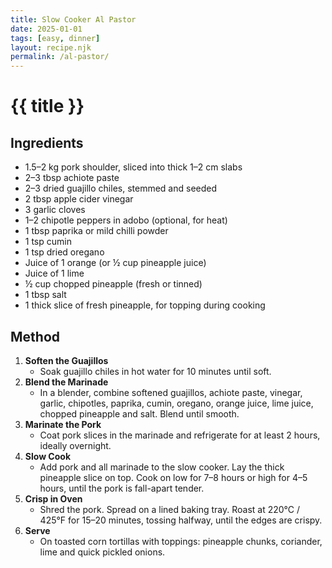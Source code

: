 ```yaml
---
title: Slow Cooker Al Pastor
date: 2025-01-01
tags: [easy, dinner]
layout: recipe.njk
permalink: /al-pastor/
---
```


# {{ title }}

## Ingredients
- 1.5–2 kg pork shoulder, sliced into thick 1–2 cm slabs
- 2–3 tbsp achiote paste
- 2–3 dried guajillo chiles, stemmed and seeded
- 2 tbsp apple cider vinegar
- 3 garlic cloves
- 1–2 chipotle peppers in adobo (optional, for heat)
- 1 tbsp paprika or mild chilli powder
- 1 tsp cumin
- 1 tsp dried oregano
- Juice of 1 orange (or ½ cup pineapple juice)
- Juice of 1 lime
- ½ cup chopped pineapple (fresh or tinned)
- 1 tbsp salt
- 1 thick slice of fresh pineapple, for topping during cooking

## Method
1. **Soften the Guajillos**
   - Soak guajillo chiles in hot water for 10 minutes until soft.
2. **Blend the Marinade**
   - In a blender, combine softened guajillos, achiote paste, vinegar, garlic, chipotles, paprika, cumin, oregano, orange juice, lime juice, chopped pineapple and salt. Blend until smooth.
3. **Marinate the Pork**
   - Coat pork slices in the marinade and refrigerate for at least 2 hours, ideally overnight.
4. **Slow Cook**
   - Add pork and all marinade to the slow cooker. Lay the thick pineapple slice on top. Cook on low for 7–8 hours or high for 4–5 hours, until the pork is fall-apart tender.
5. **Crisp in Oven**
   - Shred the pork. Spread on a lined baking tray. Roast at 220°C / 425°F for 15–20 minutes, tossing halfway, until the edges are crispy.
6. **Serve**
   - On toasted corn tortillas with toppings: pineapple chunks, coriander, lime and quick pickled onions.
